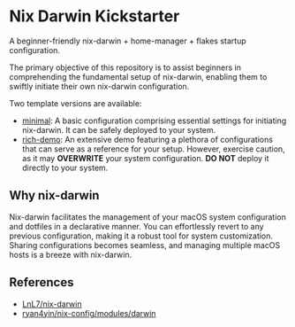 # Nix Darwin Kickstarter

A beginner-friendly nix-darwin + home-manager + flakes startup configuration.

The primary objective of this repository is to assist beginners in comprehending the fundamental setup of nix-darwin, enabling them to swiftly initiate their own nix-darwin configuration.

Two template versions are available:

- [minimal](./minimal): A basic configuration comprising essential settings for initiating nix-darwin. It can be safely deployed to your system.
- [rich-demo](./rich-demo): An extensive demo featuring a plethora of configurations that can serve as a reference for your setup. However, exercise caution, as it may **OVERWRITE** your system configuration. **DO NOT** deploy it directly to your system.

## Why nix-darwin

Nix-darwin facilitates the management of your macOS system configuration and dotfiles in a declarative manner.
You can effortlessly revert to any previous configuration, making it a robust tool for system customization.
Sharing configurations becomes seamless, and managing multiple macOS hosts is a breeze with nix-darwin.

## References

- [LnL7/nix-darwin](https://github.com/LnL7/nix-darwin)
- [ryan4yin/nix-config/modules/darwin](https://github.com/ryan4yin/nix-config/tree/main/modules/darwin)

